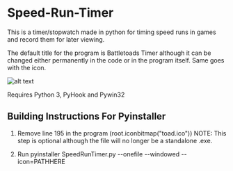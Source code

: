 # Speed-Run-Timer

This is a timer/stopwatch made in python for timing speed runs in games and record them for later viewing.

The default title for the program is Battletoads Timer although it can be changed either permanently in the code or in the program itself. Same goes with the icon.

![alt text](https://i.imgur.com/wRpzn71.png)

Requires Python 3, PyHook and Pywin32

## Building Instructions For Pyinstaller

1. Remove line 195 in the program (root.iconbitmap("toad.ico")) 
NOTE: This step is optional although the file will no longer be a standalone .exe.

2. Run pyinstaller SpeedRunTimer.py --onefile --windowed --icon=PATHHERE
